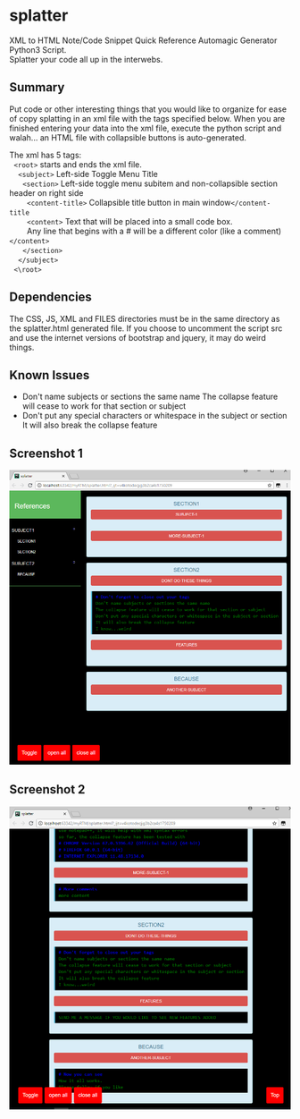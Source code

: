 # splatter
XML to HTML Note/Code Snippet Quick Reference Automagic Generator Python3 Script.<br />
Splatter your code all up in the interwebs.<br />

## Summary
Put code or other interesting things that you would like to organize for ease of copy splatting in an xml file with the tags specified below.  When you are finished entering your data into the xml file, execute the python script and walah... an HTML file with collapsible buttons is auto-generated.

The xml has 5 tags:<br />
&nbsp;&nbsp;``<root>`` starts and ends the xml file.<br />
&nbsp;&nbsp;&nbsp;&nbsp;``<subject>`` Left-side Toggle Menu Title<br />
&nbsp;&nbsp;&nbsp;&nbsp;&nbsp;&nbsp;``<section>`` Left-side toggle menu subitem and non-collapsible section header on right side<br />
&nbsp;&nbsp;&nbsp;&nbsp;&nbsp;&nbsp;&nbsp;&nbsp;``<content-title>`` Collapsible title button in main window``</content-title``<br />
&nbsp;&nbsp;&nbsp;&nbsp;&nbsp;&nbsp;&nbsp;&nbsp;``<content>`` Text that will be placed into a small code box.<br />
&nbsp;&nbsp;&nbsp;&nbsp;&nbsp;&nbsp;&nbsp;&nbsp;Any line that begins with a # will be a different color (like a comment)``</content>``<br />
&nbsp;&nbsp;&nbsp;&nbsp;&nbsp;&nbsp;``</section>``<br />
&nbsp;&nbsp;&nbsp;&nbsp;``</subject>``<br />
&nbsp;&nbsp;``<\root>``<br />

## Dependencies
The CSS, JS, XML and FILES directories must be in the same directory as the splatter.html generated file.
If you choose to uncomment the script src and use the internet versions of bootstrap and jquery, it may do weird things.

## Known Issues
  * Don't name subjects or sections the same name The collapse feature will cease to work for that section or subject<br />
  * Don't put any special characters or whitespace in the subject or section It will also break the collapse feature<br />

## Screenshot 1
![ScreenShot1](https://github.com/dextr0se/splatter/raw/master/images/screenshot1.png "Screen Shot 1")
## Screenshot 2
![ScreenShot2](https://github.com/dextr0se/splatter/raw/master/images/screenshot2.png "Screen Shot 2")
